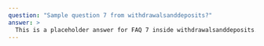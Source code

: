 ```yaml
---
question: "Sample question 7 from withdrawalsanddeposits?"
answer: >
  This is a placeholder answer for FAQ 7 inside withdrawalsanddeposits. It uses proper YAML block formatting to avoid any parsing issues.
---
```

